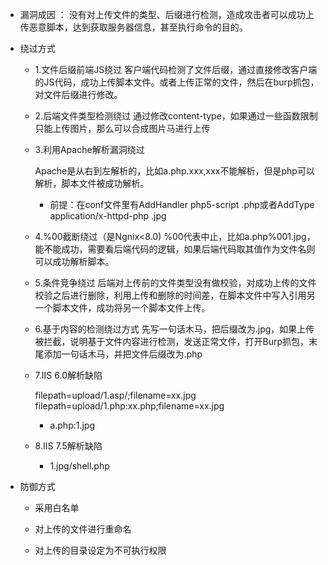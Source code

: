 - 漏洞成因 ：
  没有对上传文件的类型、后缀进行检测，造成攻击者可以成功上传恶意脚本，达到获取服务器信息，甚至执行命令的目的。

- 绕过方式

  - 1.文件后缀前端JS绕过
    客户端代码检测了文件后缀，通过直接修改客户端的JS代码，成功上传脚本文件。或者上传正常的文件，然后在burp抓包，对文件后缀进行修改。

  - 2.后端文件类型检测绕过
    通过修改content-type，如果通过一些函数限制只能上传图片，那么可以合成图片马进行上传

  - 3.利用Apache解析漏洞绕过

    Apache是从右到左解析的，比如a.php.xxx,xxx不能解析，但是php可以解析，脚本文件被成功解析。

    - 前提：在conf文件里有AddHandler php5-script .php或者AddType application/x-httpd-php .jpg

  - 4.%00截断绕过（是Ngnix<8.0)
    %00代表中止，比如a.php%001.jpg，能不能成功，需要看后端代码的逻辑，如果后端代码取其值作为文件名则可以成功解析脚本。

  - 5.条件竞争绕过
    后端对上传前的文件类型没有做校验，对成功上传的文件校验之后进行删除，利用上传和删除的时间差，在脚本文件中写入引用另一个脚本文件，成功将另一个脚本文件上传。

  - 6.基于内容的检测绕过方式
    先写一句话木马，把后缀改为.jpg，如果上传被拦截，说明基于文件内容进行检测，发送正常文件，打开Burp抓包，末尾添加一句话木马，并把文件后缀改为.php

  - 7.IIS 6.0解析缺陷

    filepath=upload/1.asp/;filename=xx.jpg
    filepath=upload/1.php:xx.php;filename=xx.jpg

    - a.php:1.jpg

  - 8.IIS 7.5解析缺陷
    - 1.jpg/shell.php

- 防御方式

  - 采用白名单

  - 对上传的文件进行重命名

  - 对上传的目录设定为不可执行权限
